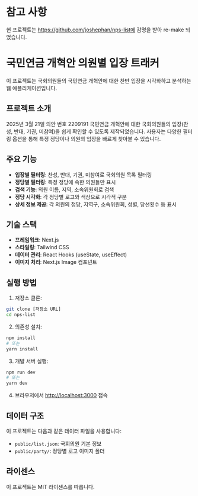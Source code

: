 # 참고 사항
현 프로젝트는 https://github.com/joshephan/nps-list에 감명을 받아 re-make 되었습니다.

# 국민연금 개혁안 의원별 입장 트래커

이 프로젝트는 국회의원들의 국민연금 개혁안에 대한 찬반 입장을 시각화하고 분석하는 웹 애플리케이션입니다.

## 프로젝트 소개

2025년 3월 21일 의안 번호 2209191 국민연금 개혁안에 대한 국회의원들의 입장(찬성, 반대, 기권, 미참여)을 쉽게 확인할 수 있도록 제작되었습니다. 사용자는 다양한 필터링 옵션을 통해 특정 정당이나 의원의 입장을 빠르게 찾아볼 수 있습니다.

## 주요 기능

- **입장별 필터링**: 찬성, 반대, 기권, 미참여로 국회의원 목록 필터링
- **정당별 필터링**: 특정 정당에 속한 의원들만 표시
- **검색 기능**: 의원 이름, 지역, 소속위원회로 검색
- **정당 시각화**: 각 정당별 로고와 색상으로 시각적 구분
- **상세 정보 제공**: 각 의원의 정당, 지역구, 소속위원회, 성별, 당선횟수 등 표시

## 기술 스택

- **프레임워크**: Next.js
- **스타일링**: Tailwind CSS
- **데이터 관리**: React Hooks (useState, useEffect)
- **이미지 처리**: Next.js Image 컴포넌트

## 실행 방법

1. 저장소 클론:
```bash
git clone [저장소 URL]
cd nps-list
```

2. 의존성 설치:
```bash
npm install
# 또는
yarn install
```

3. 개발 서버 실행:
```bash
npm run dev
# 또는
yarn dev
```

4. 브라우저에서 [http://localhost:3000](http://localhost:3000) 접속

## 데이터 구조

이 프로젝트는 다음과 같은 데이터 파일을 사용합니다:

- `public/list.json`: 국회의원 기본 정보
- `public/party/`: 정당별 로고 이미지 폴더

## 라이센스

이 프로젝트는 MIT 라이센스를 따릅니다.

